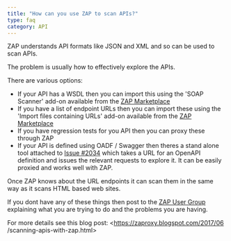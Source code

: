 ```yaml
---
title: "How can you use ZAP to scan APIs?"
type: faq
category: API
---
```



ZAP understands API formats like JSON and XML and so can be used to scan APIs.

The problem is usually how to effectively explore the APIs.

There are various options:

  * If your API has a WSDL then you can import this using the 'SOAP Scanner' add-on available from the [ZAP Marketplace](https://github.com/zaproxy/zap-extensions/wiki)
  * If you have a list of endpoint URLs then you can import these using the 'Import files containing URLs' add-on available from the [ZAP Marketplace](https://github.com/zaproxy/zap-extensions/wiki)
  * If you have regression tests for you API then you can proxy these through ZAP
  * If your API is defined using OADF / Swagger then theres a stand alone tool attached to [Issue #2034](https://github.com/zaproxy/zaproxy/issues/2034) which takes a URL for an OpenAPI definition and issues the relevant requests to explore it. It can be easily proxied and works well with ZAP.

Once ZAP knows about the URL endpoints it can scan them in the same way as it
scans HTML based web sites.

If you dont have any of these things then post to the [ZAP User
Group](https://groups.google.com/group/zaproxy-users) explaining what you are
trying to do and the problems you are having.

For more details see this blog post: <https://zaproxy.blogspot.com/2017/06
/scanning-apis-with-zap.html>
